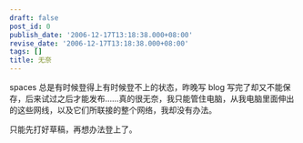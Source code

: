 ```yaml
---
draft: false
post_id: 0
publish_date: '2006-12-17T13:18:38.000+08:00'
revise_date: '2006-12-17T13:18:38.000+08:00'
tags: []
title: 无奈
---
```


spaces 总是有时候登得上有时候登不上的状态，昨晚写 blog 写完了却又不能保存，后来试过之后才能发布……真的很无奈，我只能管住电脑，从我电脑里面伸出的这些网线，以及它们所联接的整个网络，我却没有办法。

只能先打好草稿，再想办法登上了。

